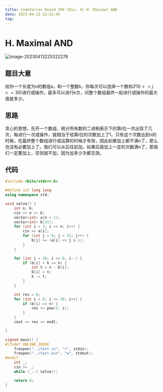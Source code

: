 ```yaml
---
title: Codeforces Round 784 (Div. 4) H. Maximal AND
date: 2023-04-13 22:52:45
tag:
---
```


# H. Maximal AND

![image-20230413225322278](https://cdn.jsdelivr.net/gh/yunfeidog/picture-bed@main/img/image-20230413225322278.png)

## 题目大意

给你一个长度为n的数组a，和一个整数k，你每次可以选择一个数和$2^j(0<=j<=30)$进行或操作，最多可以进行k次，问整个数组最终一起进行或操作的最大值是多少。

## 思路

贪心的思想，先开一个数组，统计所有数的二进制表示下的第i位一共出现了几次，每进行一次或操作，就相当于给第i位的次数加上了1，只有这个次数达到n的时候，在最终整个数组进行或运算的时候才有效，因此如果加上都不满n了，那么也没有必要加上了。我们可以从后往前加，如果后面加上一定的次数满n了，那我们一定要加上，否则就不加，因为加多少次都无效。

## 代码

```cpp
#include <bits/stdc++.h>

#define int long long
using namespace std;

void solve() {
    int n, k;
    cin >> n >> k;
    vector<int> a(n + 1);
    vector<int> b(31);
    for (int i = 1; i <= n; i++) {
        cin >> a[i];
        for (int j = 0; j < 31; j++) {
            b[j] += (a[i] >> j & 1);
        }
    }

    for (int i = 30; i >= 0; i--) {
        if (b[i] + k >= n) {
            int t = n - b[i];
            b[i] = n;
            k -= t;
        }
    }

    int res = 0;
    for (int i = 0; i <= 30; i++) {
        if (b[i] == n) {
            res += pow(2, i);
        }
    }
    cout << res << endl;

}

signed main() {
#ifndef ONLINE_JUDGE
    freopen("../test.in", "r", stdin);
    freopen("../test.out", "w", stdout);
#endif
    int _;
    cin >> _;
    while (_--) solve();

    return 0;
}
```

